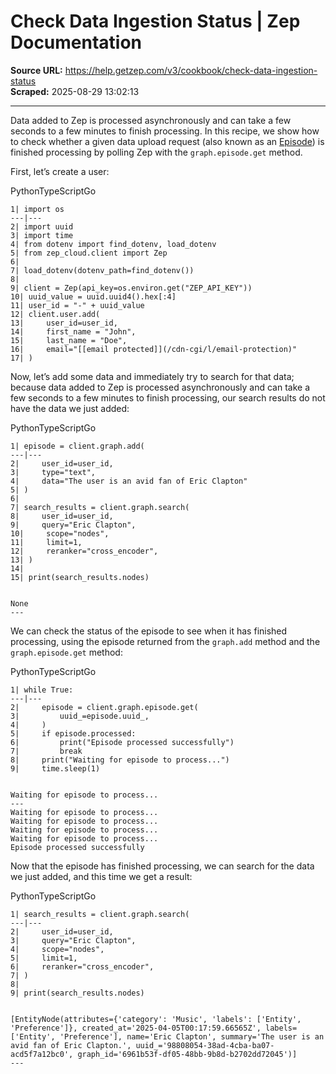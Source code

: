 # Check Data Ingestion Status | Zep Documentation

**Source URL:** https://help.getzep.com/v3/cookbook/check-data-ingestion-status  
**Scraped:** 2025-08-29 13:02:13

---

Data added to Zep is processed asynchronously and can take a few seconds to a few minutes to finish processing. In this recipe, we show how to check whether a given data upload request (also known as an [Episode](/graphiti/graphiti/adding-episodes)) is finished processing by polling Zep with the `graph.episode.get` method.

First, let’s create a user:

PythonTypeScriptGo
    
    
    1| import os  
    ---|---  
    2| import uuid  
    3| import time  
    4| from dotenv import find_dotenv, load_dotenv  
    5| from zep_cloud.client import Zep  
    6|   
    7| load_dotenv(dotenv_path=find_dotenv())  
    8|   
    9| client = Zep(api_key=os.environ.get("ZEP_API_KEY"))  
    10| uuid_value = uuid.uuid4().hex[:4]  
    11| user_id = "-" + uuid_value  
    12| client.user.add(  
    13|     user_id=user_id,  
    14|     first_name = "John",  
    15|     last_name = "Doe",  
    16|     email="[[email protected]](/cdn-cgi/l/email-protection)"  
    17| )  
  
Now, let’s add some data and immediately try to search for that data; because data added to Zep is processed asynchronously and can take a few seconds to a few minutes to finish processing, our search results do not have the data we just added:

PythonTypeScriptGo
    
    
    1| episode = client.graph.add(  
    ---|---  
    2|     user_id=user_id,  
    3|     type="text",   
    4|     data="The user is an avid fan of Eric Clapton"  
    5| )  
    6|   
    7| search_results = client.graph.search(  
    8|     user_id=user_id,  
    9|     query="Eric Clapton",  
    10|     scope="nodes",  
    11|     limit=1,  
    12|     reranker="cross_encoder",  
    13| )  
    14|   
    15| print(search_results.nodes)  
      
    
    None  
    ---  
  
We can check the status of the episode to see when it has finished processing, using the episode returned from the `graph.add` method and the `graph.episode.get` method:

PythonTypeScriptGo
    
    
    1| while True:  
    ---|---  
    2|     episode = client.graph.episode.get(  
    3|         uuid_=episode.uuid_,  
    4|     )  
    5|     if episode.processed:  
    6|         print("Episode processed successfully")  
    7|         break  
    8|     print("Waiting for episode to process...")  
    9|     time.sleep(1)  
      
    
    Waiting for episode to process...  
    ---  
    Waiting for episode to process...  
    Waiting for episode to process...  
    Waiting for episode to process...  
    Waiting for episode to process...  
    Episode processed successfully  
  
Now that the episode has finished processing, we can search for the data we just added, and this time we get a result:

PythonTypeScriptGo
    
    
    1| search_results = client.graph.search(  
    ---|---  
    2|     user_id=user_id,  
    3|     query="Eric Clapton",  
    4|     scope="nodes",  
    5|     limit=1,  
    6|     reranker="cross_encoder",  
    7| )  
    8|   
    9| print(search_results.nodes)  
      
    
    [EntityNode(attributes={'category': 'Music', 'labels': ['Entity', 'Preference']}, created_at='2025-04-05T00:17:59.66565Z', labels=['Entity', 'Preference'], name='Eric Clapton', summary='The user is an avid fan of Eric Clapton.', uuid_='98808054-38ad-4cba-ba07-acd5f7a12bc0', graph_id='6961b53f-df05-48bb-9b8d-b2702dd72045')]  
    ---
